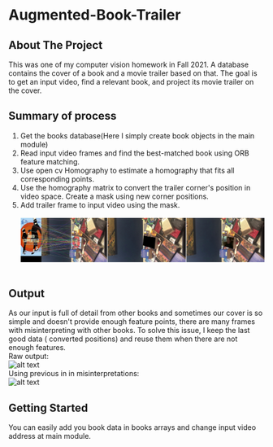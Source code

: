 # Augmented-Book-Trailer
## About The Project
This was one of my computer vision homework in Fall 2021.
A database contains the cover of a book and a movie trailer based on that. The goal is to get an input video, find a relevant book, and project its movie trailer on the cover.
## Summary of process
1. Get the books database(Here I simply create book objects in the main module)
2. Read input video frames and find the best-matched book using ORB feature matching.
3. Use open cv Homography to estimate a homography that fits all corresponding points.
4. Use the homography matrix to convert the trailer corner's position in video space.
Create a mask using new corner positions.
5. Add trailer frame to input video using the mask.
    <br />
    <br />
![alt text](https://github.com/ahmaderfani12/Augmented-Book-Trailer/blob/master/files/Readme/process.png)
    <br />
    <br />
## Output
As our input is full of detail from other books and sometimes our cover is so simple and doesn't provide enough feature points, there are many frames with misinterpreting with other books. To solve this issue, I keep the last good data ( converted positions) and reuse them when there are not enough features.
    <br />
Raw output:
    <br />
![alt text](https://github.com/ahmaderfani12/Augmented-Book-Trailer/blob/master/files/Readme/raw_out.gif?raw=true)
    <br />
Using previous in in misinterpretations:
    <br />
![alt text](https://github.com/ahmaderfani12/Augmented-Book-Trailer/blob/master/files/Readme/stacked_out.gif?raw=true)

## Getting Started
You can easily add you book data in books arrays and change input video address at main module.
